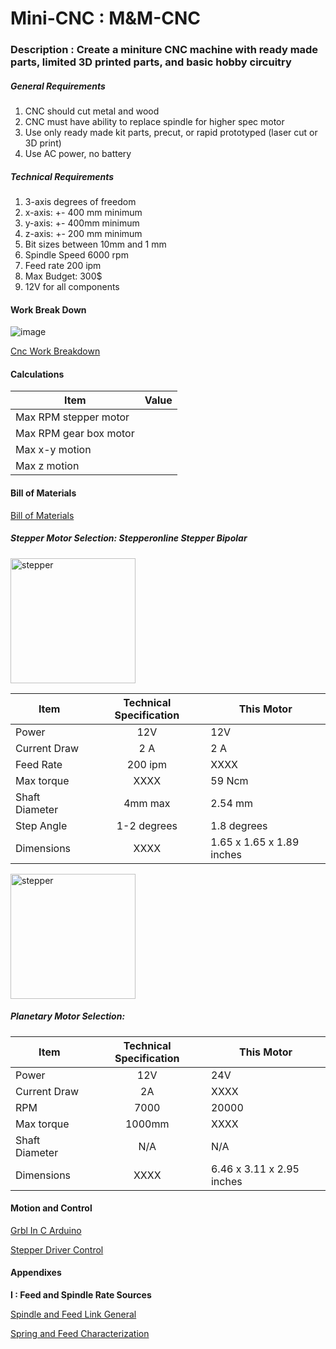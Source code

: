 # Mini-CNC : M&M-CNC

### Description : Create a miniture CNC machine with ready made parts, limited 3D printed parts, and basic hobby circuitry 

##### General Requirements 

1. CNC should cut metal and wood
2. CNC must have ability to replace spindle for higher spec motor
3. Use only ready made kit parts, precut, or rapid prototyped (laser cut or 3D print) 
4. Use AC power, no battery

##### Technical Requirements 

1. 3-axis degrees of freedom 
2. x-axis: +- 400 mm minimum 
3. y-axis: +- 400mm minimum
4. z-axis: +- 200 mm minimum 
5. Bit sizes between 10mm and 1 mm 
6. Spindle Speed 6000 rpm
7. Feed rate 200 ipm 
8. Max Budget: 300$ 
9. 12V for all components

#### Work Break Down
![image](https://user-images.githubusercontent.com/33789192/198336130-44954e44-8490-4b33-a3fe-6c73970693aa.png)

[Cnc Work Breakdown](https://app.diagrams.net/#G1-pGSj6zrlPf-V_P4YyosqtA9TX-E5aWt)

#### Calculations 

| Item        | Value           |
| ------------- |:-------------:|
| Max RPM stepper motor     | |
| Max RPM gear box motor     | |
| Max x-y motion | |
| Max z motion ||

#### Bill of Materials 

[Bill of Materials](https://docs.google.com/spreadsheets/d/18Q-QuPedNc3dOqKtJqhoTGTPmJNXPU0npuWzOIBIFFE/edit#gid=0)

##### Stepper Motor Selection: Stepperonline Stepper Bipolar


<img src="https://user-images.githubusercontent.com/33789192/198341589-e13d15b4-a93b-46d1-b018-3b0971e8bda6.png" alt="stepper" style="width:200px;height:200px;">

| Item        | Technical Specification           | This Motor |
| ------------- |:-------------:|---|
| Power    | 12V | 12V |
| Current Draw | 2 A | 2 A |
| Feed Rate    | 200 ipm | XXXX |
| Max torque| XXXX | 59 Ncm |
| Shaft Diameter | 4mm max | 2.54 mm |
| Step Angle | 1-2 degrees| 1.8 degrees|
| Dimensions | XXXX | 1.65 x 1.65 x 1.89 inches | 

<img src="https://m.media-amazon.com/images/I/61wTZh6t0nL._AC_SX679_.jpg" alt="stepper" style="width:200px;height:200px;">

##### Planetary Motor Selection: 
| Item        | Technical Specification           | This Motor |
| ------------- |:-------------:|---|
| Power    | 12V | 24V |
| Current Draw | 2A | XXXX  |
| RPM     |7000| 20000 |
| Max torque| 1000mm | XXXX |
| Shaft Diameter | N/A | N/A |
| Dimensions | XXXX | 6.46 x 3.11 x 2.95 inches | 

#### Motion and Control 

[Grbl In C Arduino](https://github.com/grbl/grbl)

[Stepper Driver Control](https://howtomechatronics.com/tutorials/arduino/how-to-control-stepper-motor-with-a4988-driver-and-arduino/)

#### Appendixes 

**I : Feed and Spindle Rate Sources**

[Spindle and Feed Link General](https://martinsupply.com/cnc-machining-understanding-feeds-speeds/)

[Spring and Feed Characterization](https://www.cncci.com/post/understand-spindle-speed-limiting-on-turning-centers#:~:text=The%20spindle%20range%20surprise&text=The%20low%20range%20runs%20from,automatically%20limited%20to%202%2C000%20rpm.)


